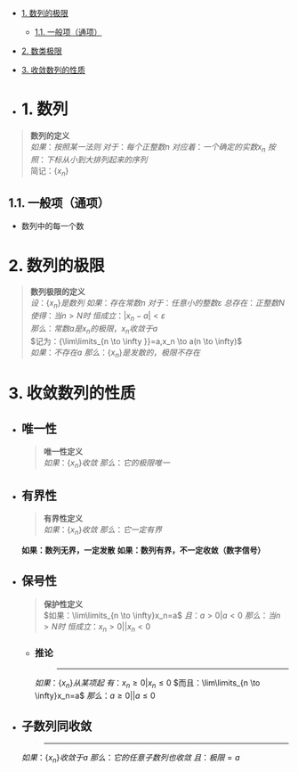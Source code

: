 - [1. 数列的极限](#1-数列的极限)
  - [1.1. 一般项（通项）](#11-一般项通项)
- [2. 数类极限](#2-数类极限)
- [3. 收敛数列的性质](#3-收敛数列的性质)

- # 1. 数列

>**数列的定义**<br>
$如果：按照某一法则$
$对于：每个正整数 n$
$对应着：一个确定的实数 x_n$
$按照：下标从小到大排列起来的序列$<br>
简记：$\{x_n\}$

## 1.1. 一般项（通项）

- 数列中的每一个数

# 2. 数列的极限

>**数列极限的定义**<br>
$设：\{x_n\}是数列$
$如果：存在常数 n$
$对于：任意小的整数 \varepsilon$
$总存在：正整数 N$
$使得：当 n>N时$
$恒成立：|x_n-a|<\varepsilon$<br>
$那么：常数a是 x_n的极限，x_n收敛于a$<br>
$记为：{\lim\limits_{n \to \infty }}=a,x_n \to a(n \to \infty)$<br>
$如果：不存在a$
$那么：\{x_n\}是发散的，极限不存在$

# 3. 收敛数列的性质

- ## 唯一性

  >**唯一性定义**<br>
  $如果：\{x_n\}收敛$
  $那么：它的极限唯一$

- ## 有界性

  >**有界性定义**<br>
  $如果：\{x_n\}收敛$
  $那么：它一定有界$

  **如果：数列无界，一定发散**
  **如果：数列有界，不一定收敛（数字信号）**

- ## 保号性

  >**保护性定义**<br>
  $如果：\lim\limits_{n \to \infty}x_n=a$
  $且：a>0|a<0$
  $那么：当n>N时$
  $恒成立：x_n>0||x_n<0$

  - ### 推论

    >****
    $如果：\{x_n\}从某项起$
    $有：x_n \ge 0|x_n \le 0$
    $而且：\lim\limits_{n \to \infty}x_n=a$
    $那么：a \ge 0||a \le 0$

- ## 子数列同收敛

    >****
    $如果：\{x_n\}收敛于a$
    $那么：它的任意子数列也收敛$
    $且：极限=a$